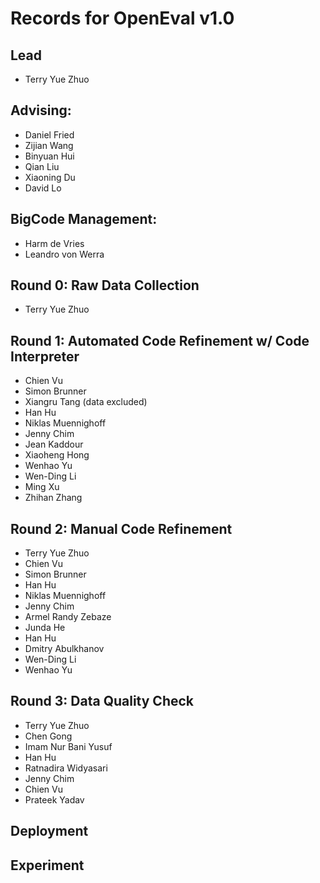 # Records for OpenEval v1.0

## Lead
 - Terry Yue Zhuo

## Advising:
 - Daniel Fried
 - Zijian Wang
 - Binyuan Hui
 - Qian Liu
 - Xiaoning Du
 - David Lo

## BigCode Management:
 - Harm de Vries
 - Leandro von Werra

## Round 0: Raw Data Collection 
 - Terry Yue Zhuo

## Round 1: Automated Code Refinement w/ Code Interpreter
 - Chien Vu
 - Simon Brunner
 - Xiangru Tang (data excluded)
 - Han Hu
 - Niklas Muennighoff
 - Jenny Chim
 - Jean Kaddour
 - Xiaoheng Hong
 - Wenhao Yu
 - Wen-Ding Li
 - Ming Xu
 - Zhihan Zhang

## Round 2: Manual Code Refinement
 - Terry Yue Zhuo
 - Chien Vu
 - Simon Brunner
 - Han Hu
 - Niklas Muennighoff
 - Jenny Chim
 - Armel Randy Zebaze
 - Junda He
 - Han Hu
 - Dmitry Abulkhanov
 - Wen-Ding Li
 - Wenhao Yu

## Round 3: Data Quality Check
 - Terry Yue Zhuo
 - Chen Gong
 - Imam Nur Bani Yusuf
 - Han Hu
 - Ratnadira Widyasari
 - Jenny Chim
 - Chien Vu
 - Prateek Yadav

## Deployment


## Experiment

